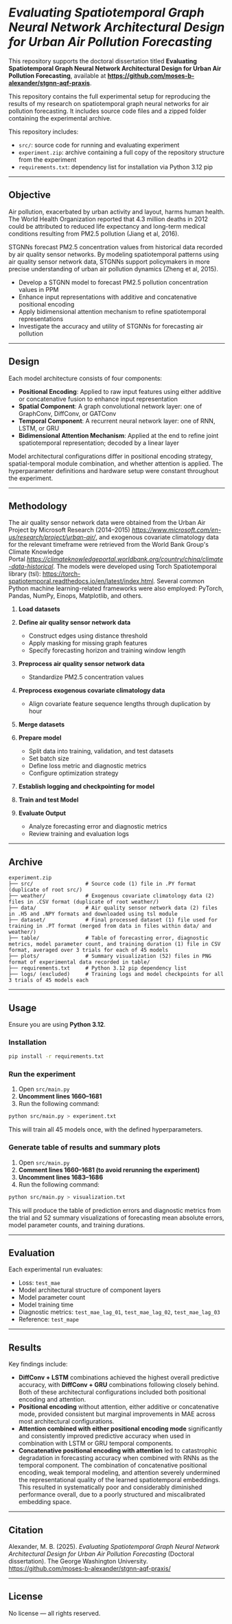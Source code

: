 # ***Evaluating Spatiotemporal Graph Neural Network Architectural Design for Urban Air Pollution Forecasting***

This repository supports the doctoral dissertation titled **Evaluating Spatiotemporal Graph Neural Network Architectural Design for Urban Air Pollution Forecasting**, available at **https://github.com/moses-b-alexander/stgnn-aqf-praxis**.

This repository contains the full experimental setup for reproducing the results of my research on spatiotemporal graph neural networks for air pollution forecasting. It includes source code files and a zipped folder containing the experimental archive.

This repository includes:

* `src/`: source code for running and evaluating experiment
* `experiment.zip`: archive containing a full copy of the repository structure from the experiment
* `requirements.txt`: dependency list for installation via Python 3.12 pip

---

## Objective

Air pollution, exacerbated by urban activity and layout, harms human health. The World Health Organization reported that 4.3 million deaths in 2012 could be attributed to reduced life expectancy and long-term medical conditions resulting from PM2.5 pollution (Jiang et al, 2016).

STGNNs forecast PM2.5 concentration values from historical data recorded by air quality sensor networks. By modeling spatiotemporal patterns using air quality sensor network data, STGNNs support policymakers in more precise understanding of urban air pollution dynamics (Zheng et al, 2015).

* Develop a STGNN model to forecast PM2.5 pollution concentration values in PPM
* Enhance input representations with additive and concatenative positional encoding
* Apply bidimensional attention mechanism to refine spatiotemporal representations
* Investigate the accuracy and utility of STGNNs for forecasting air pollution

---

## Design

Each model architecture consists of four components:

* **Positional Encoding**: Applied to raw input features using either additive or concatenative fusion to enhance input representation
* **Spatial Component**: A graph convolutional network layer: one of GraphConv, DiffConv, or GATConv
* **Temporal Component**: A recurrent neural network layer: one of RNN, LSTM, or GRU
* **Bidimensional Attention Mechanism**: Applied at the end to refine joint spatiotemporal representation; decoded by a linear layer

Model architectural configurations differ in positional encoding strategy, spatial-temporal module combination, and whether attention is applied. The hyperparameter definitions and hardware setup were constant throughout the experiment.

---

## Methodology

The air quality sensor network data were obtained from the Urban Air Project by Microsoft Research (2014–2015) *https://www.microsoft.com/en-us/research/project/urban-air/*, and exogenous covariate climatology data for the relevant timeframe were retrieved from the World Bank Group's Climate Knowledge Portal *https://climateknowledgeportal.worldbank.org/country/china/climate-data-historical*. The models were developed using Torch Spatiotemporal library (tsl): https://torch-spatiotemporal.readthedocs.io/en/latest/index.html. Several common Python machine learning-related frameworks were also employed: PyTorch, Pandas, NumPy, Einops, Matplotlib, and others.

1. **Load datasets**
2. **Define air quality sensor network data**

   * Construct edges using distance threshold
   * Apply masking for missing graph features
   * Specify forecasting horizon and training window length
3. **Preprocess air quality sensor network data**

   * Standardize PM2.5 concentration values
4. **Preprocess exogenous covariate climatology data**

   * Align covariate feature sequence lengths through duplication by hour
5. **Merge datasets**
6. **Prepare model**

   * Split data into training, validation, and test datasets
   * Set batch size
   * Define loss metric and diagnostic metrics
   * Configure optimization strategy
7. **Establish logging and checkpointing for model**
8. **Train and test Model**
9. **Evaluate Output**

   * Analyze forecasting error and diagnostic metrics
   * Review training and evaluation logs

---

## Archive

```
experiment.zip
├── src/                 # Source code (1) file in .PY format (duplicate of root src/)
├── weather/             # Exogenous covariate climatology data (2) files in .CSV format (duplicate of root weather/)
├── data/                # Air quality sensor network data (2) files in .H5 and .NPY formats and downloaded using tsl module
├── dataset/             # Final processed dataset (1) file used for training in .PT format (merged from data in files within data/ and weather/)
├── table/               # Table of forecasting error, diagnostic metrics, model parameter count, and training duration (1) file in CSV format, averaged over 3 trials for each of 45 models
├── plots/               # Summary visualization (52) files in PNG format of experimental data recorded in table/
├── requirements.txt     # Python 3.12 pip dependency list
├── logs/ (excluded)     # Training logs and model checkpoints for all 3 trials of 45 models each
```

---

## Usage

Ensure you are using **Python 3.12**.

### Installation

```bash
pip install -r requirements.txt
```

### Run the experiment

1. Open `src/main.py`
2. **Uncomment lines 1660–1681**
3. Run the following command:

```bash
python src/main.py > experiment.txt
```

This will train all 45 models once, with the defined hyperparameters.

### Generate table of results and summary plots

1. Open `src/main.py`
2. **Comment lines 1660–1681 (to avoid rerunning the experiment)**
3. **Uncomment lines 1683–1686**
4. Run the following command:

```bash
python src/main.py > visualization.txt
```

This will produce the table of prediction errors and diagnostic metrics from the trial and 52 summary visualizations of forecasting mean absolute errors, model parameter counts, and training durations.

---

## Evaluation

Each experimental run evaluates:

* Loss: `test_mae`
* Model architectural structure of component layers
* Model parameter count
* Model training time
* Diagnostic metrics: `test_mae_lag_01`, `test_mae_lag_02`, `test_mae_lag_03`
* Reference: `test_mape`

---

## Results

Key findings include:

* **DiffConv + LSTM** combinations achieved the highest overall predictive accuracy, with **DiffConv + GRU** combinations following closely behind. Both of these architectural configurations included both positional encoding and attention.
* **Positional encoding** without attention, either additive or concatenative mode, provided consistent but marginal improvements in MAE across most architectural configurations.
* **Attention combined with either positional encoding mode** significantly and consistently improved predictive accuracy when used in combination with LSTM or GRU temporal components.
* **Concatenative positional encoding with attention** led to catastrophic degradation in forecasting accuracy when combined with RNNs as the temporal component. The combination of concatenative positional encoding, weak temporal modeling, and attention severely undermined the representational quality of the learned spatiotemporal embeddings. This resulted in systematically poor and considerably diminished performance overall, due to a poorly structured and miscalibrated embedding space.

---

## Citation

Alexander, M. B. (2025). *Evaluating Spatiotemporal Graph Neural Network Architectural Design for Urban Air Pollution Forecasting* (Doctoral dissertation). The George Washington University. https://github.com/moses-b-alexander/stgnn-aqf-praxis/

---

## License

No license — all rights reserved.












